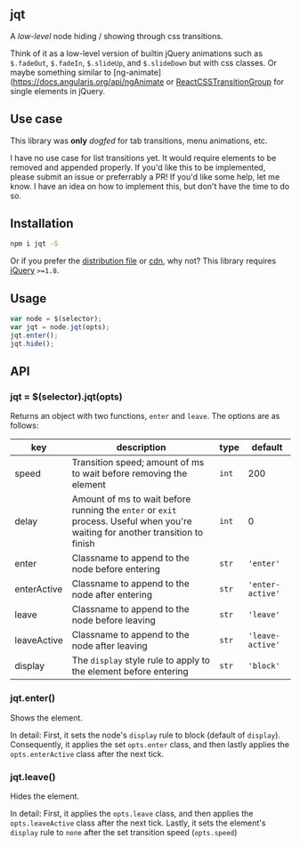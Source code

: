 ## jqt
A *low-level* node hiding / showing through css transitions.

Think of it as a low-level version of builtin jQuery animations such as `$.fadeOut`, `$.fadeIn`, `$.slideUp`, and `$.slideDown` but with css classes. Or maybe something similar to [ng-animate](https://docs.angularjs.org/api/ngAnimate or [ReactCSSTransitionGroup](https://facebook.github.io/react/docs/animation.html) for single elements in jQuery.

## Use case
This library was **only** *dogfed* for tab transitions, menu animations, etc.

I have no use case for list transitions yet. It would require elements to be removed and appended properly. If you'd like this to be implemented, please submit an issue or preferrably a PR! If you'd like some help, let me know. I have an idea on how to implement this, but don't have the time to do so.

## Installation
```bash
npm i jqt -S
```

Or if you prefer the [distribution file](https://raw.githubusercontent.com/srph/jqt/master/index.js) or [cdn](https://cdn.rawgit.com/srph/jqt/master/index.js), why not? This library requires [jQuery](jquery) `>=1.8`.

## Usage
```js
var node = $(selector);
var jqt = node.jqt(opts);
jqt.enter();
jqt.hide();
```

## API
### jqt = $(selector).jqt(opts)
Returns an object with two functions, `enter` and `leave`. The options are as follows:

| key | description | type | default |
|-----|-------------|------|---------|
|speed|Transition speed; amount of ms to wait before removing the element|`int`|200|
|delay|Amount of ms to wait before running the `enter` or `exit` process. Useful when you're waiting for another transition to finish|`int`|0|
|enter|Classname to append to the node before entering|`str`|`'enter'`|
|enterActive|Classname to append to the node after entering|`str`|`'enter-active'`|
|leave|Classname to append to the node before leaving|`str`|`'leave'`|
|leaveActive|Classname to append to the node after leaving|`str`|`'leave-active'`|
|display|The `display` style rule to apply to the element before entering|`str`|`'block'`|

### jqt.enter()
Shows the element.

In detail: First, it sets the node's `display` rule to block (default of `display`). Consequently, it applies the set `opts.enter` class, and then lastly applies the `opts.enterActive` class after the next tick.

### jqt.leave()
Hides the element.

In detail: First, it applies the `opts.leave` class, and then applies the `opts.leaveActive` class after the next tick. Lastly, it sets the element's `display` rule to `none` after the set transition speed (`opts.speed`)
